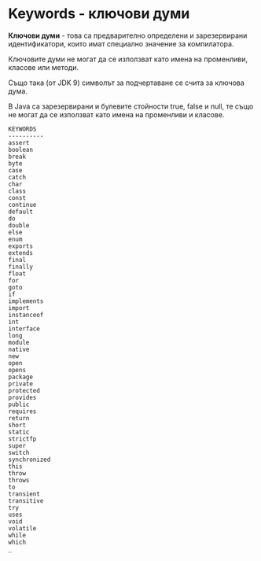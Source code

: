 # Keywords - ключови думи

__Ключови думи__ - това са предварително определени и зарезервирани идентификатори, които имат специално значение за компилатора.

Ключовите думи не могат да се използват като имена на променливи, класове или методи.

Също така (от JDK 9) символът за подчертаване се счита за ключова дума.

В Java са зарезервирани и булевите стойности true, false и null, те също не могат да се използват като имена на променливи и класове.

````
KEYWORDS
----------
assert
boolean
break
byte
case
catch
char
class
const
continue
default
do
double
else
enum
exports
extends
final
finally
float
for
goto
if
implements
import
instanceof
int
interface
long
module
native
new
open
opens
package
private
protected
provides
public
requires
return
short
static
strictfp
super
switch
synchronized
this
throw
throws
to
transient
transitive
try
uses
void
volatile
while
which
_
````


